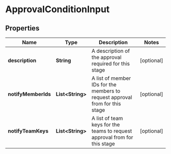 

# ApprovalConditionInput


## Properties

| Name | Type | Description | Notes |
|------------ | ------------- | ------------- | -------------|
|**description** | **String** | A description of the approval required for this stage |  [optional] |
|**notifyMemberIds** | **List&lt;String&gt;** | A list of member IDs for the members to request approval from for this stage |  [optional] |
|**notifyTeamKeys** | **List&lt;String&gt;** | A list of team keys for the teams to request approval from for this stage |  [optional] |



